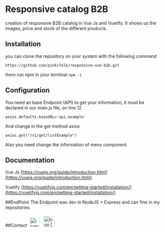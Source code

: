 # Responsive catalog B2B
creation of responsive B2B catalog in Vue Js and Vuetify. It shows us the images, price and stock of the different products.

## Installation
you can clone the repository on your system with the following command

`https://github.com/pinkifolk/responsive-vue-b2b.git`

them run npm in your terminal
`npm -i`

## Configuration
You need an base Endpoint (API) to get your information, it must be declared in our main.js file, on line 12

    axios.defaults.baseURL='api.example'

And change in the get method axios 

    axios.get("/v1/get/listExample")

Also you need change the information of menu component

## Documentation

Vue Js
[https://vuejs.org/guide/introduction.html](https://vuejs.org/guide/introduction.html)

Vuetify
[https://vuetifyjs.com/en/getting-started/installation/](https://vuetifyjs.com/en/getting-started/installation/)

##EndPoint
The Endpoint was dev in NodeJS + Express and can fine in my repositories 

##Contact 
<a href="https://instagram.com/pinkifolk"><img src="https://upload.wikimedia.org/wikipedia/commons/e/e7/Instagram_logo_2016.svg" alt="icon | instagram" width="30px" style="margin:5px;" ></a>
<a href="mailto:ssoliswebmaster@gmail.com"><img src="https://upload.wikimedia.org/wikipedia/commons/thumb/8/8c/Gmail_Icon_%282013-2020%29.svg/512px-Gmail_Icon_%282013-2020%29.svg.png" alt="icon | gmail" width="35px"  style="margin:5px;" ></a>
